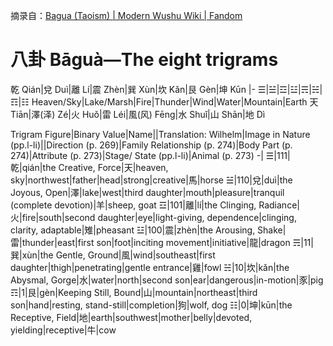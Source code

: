 摘录自：[Bagua (Taoism) \| Modern Wushu Wiki \| Fandom](https://modern-wushu.fandom.com/wiki/Bagua_(Taoism))

# 八卦 Bāguà—The eight trigrams

乾 Qián|兌 Duì|離 Lí|震 Zhèn|巽 Xùn|坎 Kǎn|艮 Gèn|坤 Kūn
|-
☰|☱|☲|☳|☴|☵|☶|☷
Heaven/Sky|Lake/Marsh|Fire|Thunder|Wind|Water|Mountain|Earth
天 Tiān|澤(泽) Zé|火 Huǒ|雷 Léi|風(风) Fēng|水 Shuǐ|山 Shān|地 Dì

<style>
	table :is(th,td){padding:0;
	font-size:.5em;
    text-align: center}
	
	table:first-of-type td{width:6em}
</style>

Trigram Figure|Binary Value|Name||Translation: Wilhelm|Image in Nature (pp.l-li)||Direction (p. 269)|Family Relationship (p. 274)|Body Part (p. 274)|Attribute (p. 273)|Stage/ State (pp.l-li)|Animal (p. 273)
-|
☰|111|乾|qián|the Creative, Force|天|heaven, sky|northwest|father|head|strong|creative|馬|horse
☱|110|兌|duì|the Joyous, Open|澤|lake|west|third daughter|mouth|pleasure|tranquil (complete devotion)|羊|sheep, goat
☲|101|離|lí|the Clinging, Radiance|火|fire|south|second daughter|eye|light-giving, dependence|clinging, clarity, adaptable|雉|pheasant
☳|100|震|zhèn|the Arousing, Shake|雷|thunder|east|first son|foot|inciting movement|initiative|龍|dragon
☴|11|巽|xùn|the Gentle, Ground|風|wind|southeast|first daughter|thigh|penetrating|gentle entrance|雞|fowl
☵|10|坎|kǎn|the Abysmal, Gorge|水|water|north|second son|ear|dangerous|in-motion|豕|pig
☶|1|艮|gèn|Keeping Still, Bound|山|mountain|northeast|third son|hand|resting, stand-still|completion|狗|wolf, dog
☷|0|坤|kūn|the Receptive, Field|地|earth|southwest|mother|belly|devoted, yielding|receptive|牛|cow
